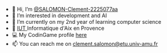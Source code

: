 - 👋 Hi, I’m <a href="https://github.com/SALOMON-Clement-2225077aa"> @SALOMON-Clement-2225077aa </a>
- 👀 I’m interested in development and AI
- 🌱 I’m currently on my 2nd year of learning computer science
- 🏫 <a href="https://iut.univ-amu.fr/fr/formations/bachelor-universitaire-de-technologie/but-informatique/but-info-aix"> IUT </a> Informatique d'Aix en Provence
- 💻 My CodinGame profile <a href="https://www.codingame.com/profile/a3b3d4a3cb4b796f080fbd7d179505ef3427315"> here </a>
- 📫 You can reach me on clement.salomon@etu.univ-amu.fr

<!---
Clement-RKG/Clement-RKG is a ✨ special ✨ repository because its `README.md` (this file) appears on your GitHub profile.
You can click the Preview link to take a look at your changes.
--->
